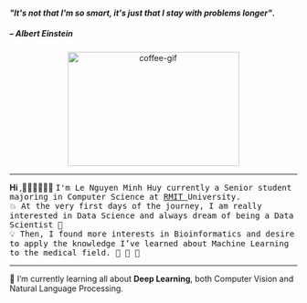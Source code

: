 #### *"It's not that I'm so smart, it's just that I stay with problems longer"*.
##### – Albert Einstein
<!-- 
[![Visitor](https://visitor-badge.laobi.icu/badge?page_id=lenguyenminhhuy.lenguyenminhhuy)](https://github.com/lenguyenminhhuy) [![GitHub followers](https://img.shields.io/github/followers/lenguyenminhhuy.svg?style=social&label=Follow)](https://github.com/lenguyenminhhuy?tab=followers)
 -->

<p align="center">
<img alt="coffee-gif" width="300px" height="200px" src="https://images-wixmp-ed30a86b8c4ca887773594c2.wixmp.com/f/c83c004e-1370-4756-88e5-4071de797088/dds1ndp-69dbc70d-57e7-42ec-b66d-ba721437c54a.gif?token=eyJ0eXAiOiJKV1QiLCJhbGciOiJIUzI1NiJ9.eyJzdWIiOiJ1cm46YXBwOjdlMGQxODg5ODIyNjQzNzNhNWYwZDQxNWVhMGQyNmUwIiwiaXNzIjoidXJuOmFwcDo3ZTBkMTg4OTgyMjY0MzczYTVmMGQ0MTVlYTBkMjZlMCIsIm9iaiI6W1t7InBhdGgiOiJcL2ZcL2M4M2MwMDRlLTEzNzAtNDc1Ni04OGU1LTQwNzFkZTc5NzA4OFwvZGRzMW5kcC02OWRiYzcwZC01N2U3LTQyZWMtYjY2ZC1iYTcyMTQzN2M1NGEuZ2lmIn1dXSwiYXVkIjpbInVybjpzZXJ2aWNlOmZpbGUuZG93bmxvYWQiXX0.DY7OJ8ZVn92YMhsPJXJXBZmEF9lT6vuplqchQehNEIY" />
</p>
<hr/>

<p>
 <b> Hi </b>,🙈👋😎😆🔥🌸 
 <samp>
  I'm Le Nguyen Minh Huy currently a Senior student majoring in Computer Science at <a href="http://www.rmit.edu.vn/"> RMIT </a> University. <br/>
💥 At the very first days of the journey, I am really interested in Data Science and always dream of being a Data Scientist 💌 <br/> 
💡 Then, I found more interests in Bioinformatics and desire to apply the knowledge I’ve learned about Machine Learning to the medical field. 🌟 💫 📍
 </samp>
</p>
<hr/>
<p>
    👀 I’m currently learning all about <b>Deep Learning</b>, both Computer Vision and Natural Language Processing.
</p>
<!-- 

### Language and Models
<img alt="pytorch" width="26px" height="24px" src="https://user-images.githubusercontent.com/54904166/131100370-0f6a4dba-98c2-4106-a680-4fa2b0c91a4b.png" /> <img alt="neuralnetwork" width="26px" height="24px" src="https://user-images.githubusercontent.com/54904166/131101457-191dedd2-6a40-47be-85fd-47a0e7ce3d1a.png" /> <img alt="bert" width="26px" height="24px" src="https://user-images.githubusercontent.com/54904166/131101785-d1adf3c9-c7be-471e-a0c3-88785f98dd66.png" /> <img alt="lstm" width="26px" height="24px" src="https://user-images.githubusercontent.com/54904166/131101991-c5ccd851-bb9e-4a66-8af8-fbbe1db26f4c.png" /> <img alt="cnn" width="26px" height="24px" src="https://user-images.githubusercontent.com/54904166/131102416-cfc4f4d8-183d-4061-92d2-aa4bbe6aa8fc.png" />  <img alt="gan" width="26px" height="24px" src="https://user-images.githubusercontent.com/54904166/131102546-50887657-c131-4b42-bca7-883dd31c8e0d.png" /> 

 -->

